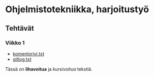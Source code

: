 # Ohjelmistotekniikka, harjoitustyö

## Tehtävät

### Viikko 1
* [komentorivi.txt](laskarit/viikko1/komentorivi.txt)
* [gitlog.txt](laskarit/viikko1/gitlog.txt)


Tässä on **lihavoitua** ja _kursivoitua_ tekstiä.
